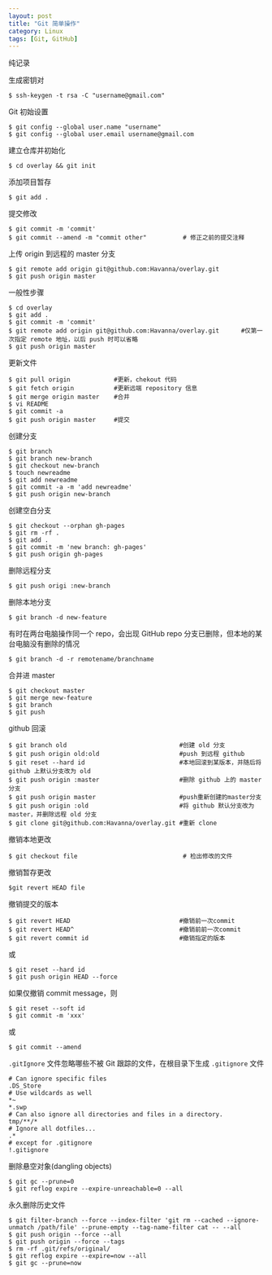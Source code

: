 ```yaml
---
layout: post
title: "Git 简单操作"
category: Linux
tags: [Git, GitHub]
---
```


纯记录

生成密钥对

    $ ssh-keygen -t rsa -C "username@gmail.com"

Git 初始设置

    $ git config --global user.name "username"
    $ git config --global user.email username@gmail.com

建立仓库并初始化

    $ cd overlay && git init

<!-- more -->
添加项目暂存

    $ git add .

提交修改

    $ git commit -m 'commit'
    $ git commit --amend -m "commit other"          # 修正之前的提交注释

上传 origin 到远程的 master 分支

    $ git remote add origin git@github.com:Havanna/overlay.git
    $ git push origin master

一般性步骤

    $ cd overlay
    $ git add .
    $ git commit -m 'commit'
    $ git remote add origin git@github.com:Havanna/overlay.git      #仅第一次指定 remote 地址，以后 push 时可以省略
    $ git push origin master

更新文件

    $ git pull origin            #更新，chekout 代码
    $ git fetch origin           #更新远端 repository 信息
    $ git merge origin master    #合并
    $ vi README
    $ git commit -a
    $ git push origin master     #提交

创建分支

    $ git branch
    $ git branch new-branch
    $ git checkout new-branch
    $ touch newreadme
    $ git add newreadme
    $ git commit -a -m 'add newreadme'
    $ git push origin new-branch

创建空白分支

    $ git checkout --orphan gh-pages
    $ git rm -rf .
    $ git add .
    $ git commit -m 'new branch: gh-pages'
    $ git push origin gh-pages

删除远程分支

    $ git push origi :new-branch

删除本地分支

    $ git branch -d new-feature

有时在两台电脑操作同一个 repo，会出现 GitHub repo 分支已删除，但本地的某台电脑没有删除的情况

    $ git branch -d -r remotename/branchname

合并进 master

    $ git checkout master
    $ git merge new-feature
    $ git branch
    $ git push

github 回滚

    $ git branch old                               #创建 old 分支
    $ git push origin old:old                      #push 到远程 github
    $ git reset --hard id                          #本地回滚到某版本，并随后将 github 上默认分支改为 old
    $ git push origin :master                      #删除 github 上的 master 分支
    $ git push origin master                       #push重新创建的master分支
    $ git push origin :old                         #将 github 默认分支改为 master，并删除远程 old 分支
    $ git clone git@github.com:Havanna/overlay.git #重新 clone

撤销本地更改

    $ git checkout file                             # 检出修改的文件

撤销暂存更改

    $git revert HEAD file

撤销提交的版本

    $ git revert HEAD                              #撤销前一次commit
    $ git revert HEAD^                             #撤销前前一次commit
    $ git revert commit id                         #撤销指定的版本

或

    $ git reset --hard id
    $ git push origin HEAD --force

如果仅撤销 commit message，则

    $ git reset --soft id
    $ git commit -m 'xxx'

或

    $ git commit --amend

`.gitIgnore` 文件忽略哪些不被 Git 跟踪的文件，在根目录下生成 `.gitignore` 文件

    # Can ignore specific files
    .DS_Store
    # Use wildcards as well
    *~
    *.swp
    # Can also ignore all directories and files in a directory.
    tmp/**/*
    # Ignore all dotfiles...
    .*
    # except for .gitignore
    !.gitignore

删除悬空对象(dangling objects)

    $ git gc --prune=0
    $ git reflog expire --expire-unreachable=0 --all

永久删除历史文件

    $ git filter-branch --force --index-filter 'git rm --cached --ignore-unmatch /path/file' --prune-empty --tag-name-filter cat -- --all
    $ git push origin --force --all
    $ git push origin --force --tags
    $ rm -rf .git/refs/original/
    $ git reflog expire --expire=now --all
    $ git gc --prune=now
